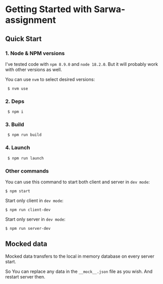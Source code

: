 # Getting Started with Sarwa-assignment

## Quick Start

### 1. Node & NPM versions

I've tested code with `npm 8.9.0` and `node 18.2.0`. But it will probably work with other versions as well.

You can use `nvm` to select desired versions:

```
 $ nvm use
```

### 2. Deps
```
 $ npm i
```

### 3. Build
```
 $ npm run build
```

### 4. Launch

```
 $ npm run launch
```

### Other commands
You can use this command to start both client and server in `dev mode`:
```
$ npm start
```

Start only client in `dev mode`:
```
$ npm run client-dev
```

Start only server in `dev mode`:
```
$ npm run server-dev
```

## Mocked data

Mocked data transfers to the local in memory database on every server start.

So You can replace any data in the `__mock__.json` file as you wish. And restart server then.
